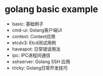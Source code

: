 #	golang basic example

-	basic: 基础例子
-	cmd-ui:	Golang客户端UI
-	context: Context应用
-	etcdv3: Etcd测试用例
-	haveapot: 日常错误用法
-	ipc: IPC进程间通信
-	sshserver: Golang SSH 应用
-	tricky: Golang日常开发技巧
